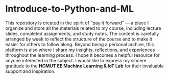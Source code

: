 # Introduce-to-Python-and-ML
This repository is created in the spirit of "pay it forward" — a place I organize and store all the materials related to my course, including lecture slides, completed assignments, and study notes. The content is carefully arranged by week to reflect the structure of the course and to make it easier for others to follow along. Beyond being a personal archive, this platform is also where I share my insights, reflections, and experiences throughout the learning process. I hope it becomes a helpful resource for anyone interested in the subject. I would like to express my sincere gratitude to the **HCMUT EE Machine Learning & IoT Lab** for their invaluable support and inspiration.
